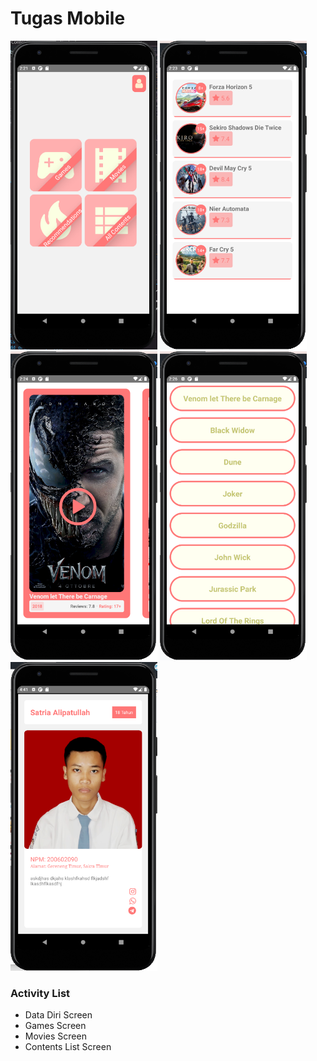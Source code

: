 <meta charset="UTF-8">
<div>
  <div>
    <h1>Tugas Mobile</h1>
  </div>
  <div>
  <img src="HomeScreen.png" alt="Girl in a jacket" width="235">
  <img src="GamesScreen.png" alt="Girl in a jacket" width="235">
  <img src="MoviesScreen.png" alt="Girl in a jacket" width="235">
  <img src="ContentsList.png" alt="Girl in a jacket" width="235">
  <img src="DataDiri.png" alt="Girl in a jacket" width="235">
</div>

<h3>Activity List</h3>
<ul>
  <li>Data Diri Screen</li>
  <li>Games Screen</li>
  <li>Movies Screen</li>
  <li>Contents List Screen</li>
  </ul>
